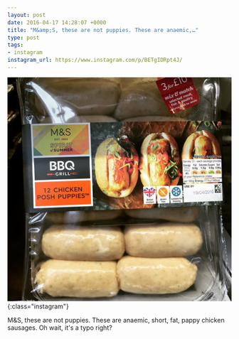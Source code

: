 ```yaml
---
layout: post
date: 2016-04-17 14:28:07 +0000
title: "M&amp;S, these are not puppies. These are anaemic,…"
type: post
tags:
- instagram
instagram_url: https://www.instagram.com/p/BETgIDRpt4J/
---
```


![Instagram - BETgIDRpt4J](/img/BETgIDRpt4J.jpg){:class="instagram"}

M&S, these are not puppies. These are anaemic, short, fat, pappy chicken sausages. Oh wait, it's a typo right?

